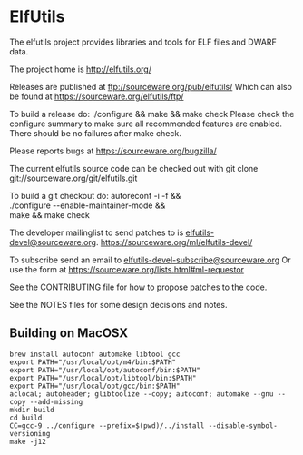 # ElfUtils

The elfutils project provides libraries and tools for ELF files and DWARF data.

The project home is http://elfutils.org/

Releases are published at ftp://sourceware.org/pub/elfutils/
Which can also be found at https://sourceware.org/elfutils/ftp/

To build a release do: ./configure && make && make check
Please check the configure summary to make sure all recommended
features are enabled. There should be no failures after make check.

Please reports bugs at https://sourceware.org/bugzilla/

The current elfutils source code can be checked out with
git clone git://sourceware.org/git/elfutils.git

To build a git checkout do:
  autoreconf -i -f && \
  ./configure --enable-maintainer-mode && \
  make && make check

The developer mailinglist to send patches to is
elfutils-devel@sourceware.org.
https://sourceware.org/ml/elfutils-devel/

To subscribe send an email to elfutils-devel-subscribe@sourceware.org
Or use the form at https://sourceware.org/lists.html#ml-requestor

See the CONTRIBUTING file for how to propose patches to the code.

See the NOTES files for some design decisions and notes.

## Building on MacOSX

```
brew install autoconf automake libtool gcc
export PATH="/usr/local/opt/m4/bin:$PATH"
export PATH="/usr/local/opt/autoconf/bin:$PATH"
export PATH="/usr/local/opt/libtool/bin:$PATH"
export PATH="/usr/local/opt/gcc/bin:$PATH"
aclocal; autoheader; glibtoolize --copy; autoconf; automake --gnu --copy --add-missing
mkdir build
cd build
CC=gcc-9 ../configure --prefix=$(pwd)/../install --disable-symbol-versioning
make -j12
```

